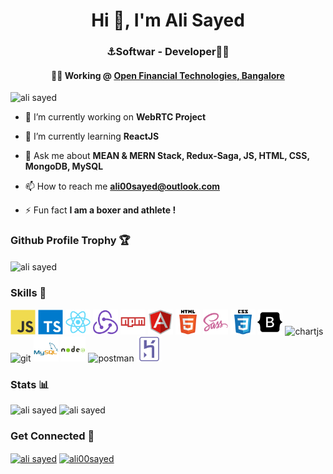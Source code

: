 <h1 align="center">Hi 👋, I'm Ali Sayed</h1>
<h3 align="center">⚓Softwar - Developer🧑‍💻</h3>
<h4 align="center">👨‍💻 Working @ <a href="https://in.open.money/">Open Financial Technologies, Bangalore</a></h3>


<p align="left"> <img src="https://komarev.com/ghpvc/?username=ali00sayed" alt="ali sayed" /> </p>

- 🔭 I’m currently working on **WebRTC Project**

- 🌱 I’m currently learning **ReactJS**

- 💬 Ask me about **MEAN & MERN Stack, Redux-Saga, JS, HTML, CSS, MongoDB, MySQL**

- 📫 How to reach me **ali00sayed@outlook.com**

- ⚡ Fun fact **I am a boxer and athlete !**

### Github Profile Trophy 🏆 
<img align="center" src="https://github-profile-trophy.vercel.app/?username=ali00sayed" alt="ali sayed" /> 

### Skills 🤨
<p align="left">
   <img src="https://github.com/devicons/devicon/blob/master/icons/javascript/javascript-original.svg" alt="javascript" width="40" height="40"/> 
  <img src="https://github.com/devicons/devicon/blob/master/icons/typescript/typescript-original.svg" alt="typescript" width="40" height="40"/>
   <img src="https://github.com/devicons/devicon/blob/master/icons/react/react-original.svg" alt="react" width="40" height="40"/> 
    <img src="https://github.com/devicons/devicon/blob/master/icons/redux/redux-original.svg" alt="redux" width="40" height="40"/> 
<!--   <img src="https://github.com/devicons/devicon/blob/master/icons/webpack/webpack-original.svg" alt="wepack" width="40" height="40"/> -->
<!--    <img src="https://github.com/devicons/devicon/blob/master/icons/babel/babel-original.svg" alt="babel" width="40" height="40"/> -->
<!--    <img src="https://github.com/devicons/devicon/blob/master/icons/yarn/yarn-original.svg" alt="yarn" width="40" height="40"/> -->
   <img src="https://github.com/devicons/devicon/blob/master/icons/npm/npm-original-wordmark.svg" alt="npm" width="40" height="40"/>
  <img src="https://github.com/devicons/devicon/blob/master/icons/angularjs/angularjs-original.svg" alt="angularjs" width="40" height="40"/>
    <img src="https://github.com/devicons/devicon/blob/master/icons/html5/html5-original-wordmark.svg" alt="html5" width="40" height="40"/>
    <img src="https://github.com/devicons/devicon/blob/master/icons/sass/sass-original.svg" alt="sass" width="40" height="40"/>
  <img src="https://github.com/devicons/devicon/blob/master/icons/css3/css3-original-wordmark.svg" alt="css3" width="40" height="40"/>
  <img src="https://github.com/devicons/devicon/blob/master/icons/bootstrap/bootstrap-plain.svg" alt="bootstrap" width="40" height="40"/>
  <img src="https://www.chartjs.org/media/logo-title.svg" alt="chartjs" width="40" height="40"/> 
  <img src="https://www.vectorlogo.zone/logos/git-scm/git-scm-icon.svg" alt="git" width="40" height="40"/> 
<!--   <img src="https://github.com/devicons/devicon/blob/master/icons/linux/linux-original.svg" alt="linux" width="40" height="40"/>  -->
<!--   <img src="https://github.com/devicons/devicon/blob/master/icons/mongodb/mongodb-original-wordmark.svg" alt="mongodb" width="40" height="40"/>  -->
  <img src="https://github.com/devicons/devicon/blob/master/icons/mysql/mysql-original-wordmark.svg" alt="mysql" width="40" height="40"/>
  <img src="https://github.com/devicons/devicon/blob/master/icons/nodejs/nodejs-original-wordmark.svg" alt="nodejs" width="40" height="40"/>
   <img src="https://iconape.com/wp-content/png_logo_vector/postman.png" alt="postman" width="40" height="40"/>
<!--   <img src="https://github.com/devicons/devicon/blob/master/icons/php/php-original.svg" alt="php" width="40" height="40"/>  -->
  <img src="https://github.com/devicons/devicon/blob/master/icons/heroku/heroku-original.svg" alt="heroku" width="40" height="40"/>
  </p>
 
  
  
  ### Stats 📊 
  <p align="left">
  <img  src="https://github-readme-stats.vercel.app/api/top-langs/?username=ali00sayed&theme=cobalt&layout=compact&hide=html" alt="ali sayed" />
<img  src="https://github-readme-stats.vercel.app/api?username=ali00sayed&theme=tokyonight&show_icons=true" alt="ali sayed" />
</p>

 ### Get Connected 🤝
<p align="left">
<a href="https://linkedin.com/in/ali00sayed" target="_blank"><img align="center" src="https://cdn.jsdelivr.net/npm/simple-icons@3.0.1/icons/linkedin.svg" alt="ali sayed" height="30" width="30" /></a>
<a href="https://instagram.com/ali00sayed" target="_blank"><img align="center" src="https://cdn.jsdelivr.net/npm/simple-icons@3.0.1/icons/instagram.svg" alt="ali00sayed" height="30" width="30" /></a>
</p>
